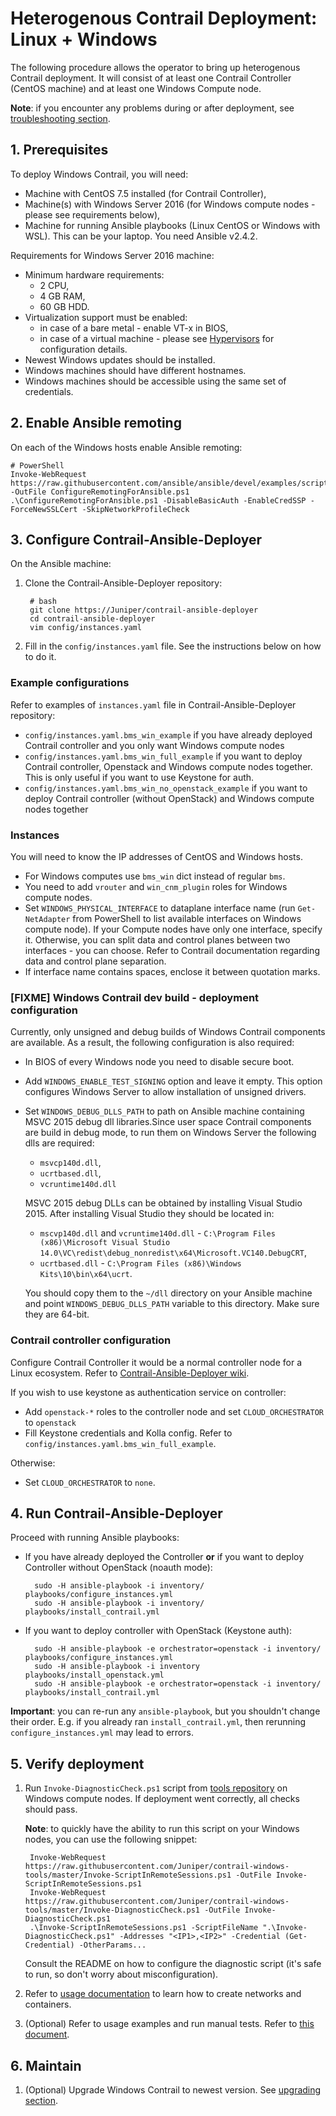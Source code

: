 # Heterogenous Contrail Deployment: Linux + Windows

The following procedure allows the operator to bring up heterogenous Contrail deployment. It will consist of at least
one Contrail Controller (CentOS machine) and at least one Windows Compute node.

**Note**: if you encounter any problems during or after deployment,
see [troubleshooting section](../Known_issues/Troubleshooting.md).

## 1. Prerequisites

To deploy Windows Contrail, you will need:

* Machine with CentOS 7.5 installed (for Contrail Controller),
* Machine(s) with Windows Server 2016 (for Windows compute nodes - please see requirements below),
* Machine for running Ansible playbooks (Linux CentOS or Windows with WSL). This can be your laptop.
You need Ansible v2.4.2.

Requirements for Windows Server 2016 machine:

* Minimum hardware requirements:
    * 2 CPU,
    * 4 GB RAM,
    * 60 GB HDD.
* Virtualization support must be enabled:
    * in case of a bare metal - enable VT-x in BIOS,
    * in case of a virtual machine - please see [Hypervisors](./hypervisors_configuration.md) for configuration details.
* Newest Windows updates should be installed.
* Windows machines should have different hostnames.
* Windows machines should be accessible using the same set of credentials.

## 2. Enable Ansible remoting

On each of the Windows hosts enable Ansible remoting:

    # PowerShell
    Invoke-WebRequest https://raw.githubusercontent.com/ansible/ansible/devel/examples/scripts/ConfigureRemotingForAnsible.ps1 -OutFile ConfigureRemotingForAnsible.ps1
    .\ConfigureRemotingForAnsible.ps1 -DisableBasicAuth -EnableCredSSP -ForceNewSSLCert -SkipNetworkProfileCheck

## 3. Configure Contrail-Ansible-Deployer

On the Ansible machine:

1. Clone the Contrail-Ansible-Deployer repository:

        # bash
        git clone https://Juniper/contrail-ansible-deployer
        cd contrail-ansible-deployer
        vim config/instances.yaml

1. Fill in the `config/instances.yaml` file. See the instructions below on how to do it.

### Example configurations

Refer to examples of `instances.yaml` file in Contrail-Ansible-Deployer repository:

* `config/instances.yaml.bms_win_example` if you have already deployed Contrail controller and you only want
    Windows compute nodes
* `config/instances.yaml.bms_win_full_example` if you want to deploy Contrail controller, Openstack and Windows
    compute nodes together. This is only useful if you want to use Keystone for auth.
* `config/instances.yaml.bms_win_no_openstack_example` if you want to deploy Contrail controller (without OpenStack)
    and Windows compute nodes together

### Instances

You will need to know the IP addresses of CentOS and Windows hosts.

* For Windows computes use `bms_win` dict instead of regular `bms`.
* You need to add `vrouter` and `win_cnm_plugin` roles for Windows compute nodes.
* Set `WINDOWS_PHYSICAL_INTERFACE` to dataplane interface name (run `Get-NetAdapter` from PowerShell to list available
    interfaces on Windows compute node). If your Compute nodes have only one interface, specify it. Otherwise, you
    can split data and control planes between two interfaces - you can choose. Refer to Contrail documentation
    regarding data and control plane separation.
* If interface name contains spaces, enclose it between quotation marks.

### [FIXME] Windows Contrail dev build - deployment configuration

Currently, only unsigned and debug builds of Windows Contrail components are available. As a result, the following
configuration is also required:

* In BIOS of every Windows node you need to disable secure boot.
* Add `WINDOWS_ENABLE_TEST_SIGNING` option and leave it empty. This option configures Windows Server to allow installation of unsigned drivers.
* Set `WINDOWS_DEBUG_DLLS_PATH` to path on Ansible machine containing MSVC 2015 debug dll libraries.Since user space
    Contrail components are build in debug mode, to run them on Windows Server the following dlls are required:
    * `msvcp140d.dll`,
    * `ucrtbased.dll`,
    * `vcruntime140d.dll`
    
    MSVC 2015 debug DLLs can be obtained by installing Visual Studio 2015. After installing Visual Studio they should
    be located in:

    * `mscvp140d.dll` and `vcruntime140d.dll` -
        `C:\Program Files (x86)\Microsoft Visual Studio 14.0\VC\redist\debug_nonredist\x64\Microsoft.VC140.DebugCRT`,
    * `ucrtbased.dll` - `C:\Program Files (x86)\Windows Kits\10\bin\x64\ucrt`.

    You should copy them to the `~/dll` directory on your Ansible machine and point `WINDOWS_DEBUG_DLLS_PATH`
    variable to this directory. Make sure they are 64-bit.

### Contrail controller configuration

Configure Contrail Controller it would be a normal controller node for a Linux ecosystem. Refer to
[Contrail-Ansible-Deployer wiki](https://github.com/Juniper/contrail-ansible-deployer/wiki).

If you wish to use keystone as authentication service on controller:

* Add `openstack-*` roles to the controller node and set `CLOUD_ORCHESTRATOR` to `openstack`
* Fill Keystone credentials and Kolla config. Refer to `config/instances.yaml.bms_win_full_example`.

Otherwise:

* Set `CLOUD_ORCHESTRATOR` to `none`.

## 4. Run Contrail-Ansible-Deployer

Proceed with running Ansible playbooks:

* If you have already deployed the Controller **or** if you want to deploy Controller without OpenStack (noauth mode):

        sudo -H ansible-playbook -i inventory/ playbooks/configure_instances.yml
        sudo -H ansible-playbook -i inventory/ playbooks/install_contrail.yml

* If you want to deploy controller with OpenStack (Keystone auth):

        sudo -H ansible-playbook -e orchestrator=openstack -i inventory/ playbooks/configure_instances.yml
        sudo -H ansible-playbook -i inventory playbooks/install_openstack.yml
        sudo -H ansible-playbook -e orchestrator=openstack -i inventory/ playbooks/install_contrail.yml

**Important**: you can re-run any `ansible-playbook`, but you shouldn't change their order. E.g. if you already ran
`install_contrail.yml`, then rerunning `configure_instances.yml` may lead to errors.

## 5. Verify deployment

1. Run `Invoke-DiagnosticCheck.ps1` script from [tools repository](https://github.com/Juniper/contrail-windows-tools)
    on Windows compute nodes. If deployment went correctly, all checks should pass.

    **Note**: to quickly have the ability to run this script on your Windows nodes, you can use the following snippet:
    
        Invoke-WebRequest  https://raw.githubusercontent.com/Juniper/contrail-windows-tools/master/Invoke-ScriptInRemoteSessions.ps1 -OutFile Invoke-ScriptInRemoteSessions.ps1
        Invoke-WebRequest  https://raw.githubusercontent.com/Juniper/contrail-windows-tools/master/Invoke-DiagnosticCheck.ps1 -OutFile Invoke-DiagnosticCheck.ps1
        .\Invoke-ScriptInRemoteSessions.ps1 -ScriptFileName ".\Invoke-DiagnosticCheck.ps1" -Addresses "<IP1>,<IP2>" -Credential (Get-Credential) -OtherParams...

    Consult the README on how to configure the diagnostic script (it's safe to run, so don't worry about
    misconfiguration).

1. Refer to [usage documentation](./usage.md) to learn how to create networks and containers.
1. (Optional) Refer to usage examples and run manual tests. Refer to [this document](./connection_scenarios.md).

## 6. Maintain

1. (Optional) Upgrade Windows Contrail to newest version. See [upgrading section](./upgrading.md).
